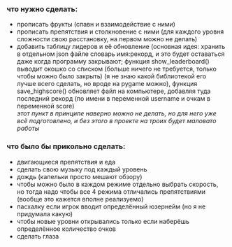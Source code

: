 ### что нужно сделать:
- прописать фрукты (спавн и взаимодействие с ними)
- прописать препятствия и столкновение с ними (для каждого уровня сложности свою расстановку, на первом можно не делать)
- добавить таблицу лидеров и её обновление (основная идея: хранить в отдельном json файле словарь имя:рекорд, и это будет оставаться даже когда программу закрывают;
функция show_leaderboard() выводит окошко со списком (больше ничего не требуется, только чтобы можно было закрыть) (я не знаю какой библиотекой его лучше всего сделать, но вроде на pygame можно),
функция save_highscore() обновляет файл на компьютере, добавляя туда последний рекорд (по имени в переменной username и очкам в переменной score)  
*_этот пункт в принципе наверно можно не делать, но для него уже всё подготовлено, и без этого в проекте на троих будет маловато работы_*



 ### что было бы прикольно сделать:
- двигающиеся препятствия и еда
- сделать свою музыку под каждый уровень
- дождь (капельки просто мешают обзору)
- чтобы можно было в каждом режиме отдельно выбрать скорость, но тогда надо чтобы все 4 режима отличались препятствиями (вообще это кажется вполне реализуемо)
- пасхалку если игрок вводит определённый юзернейм (но я не придумала какую)
- чтобы новые уровни открывались только если наберёшь определённое количество очков
- сделать глаза
